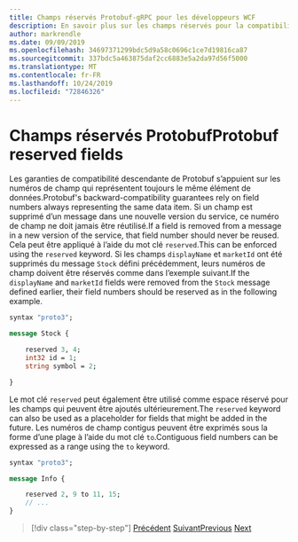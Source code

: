 ```yaml
---
title: Champs réservés Protobuf-gRPC pour les développeurs WCF
description: En savoir plus sur les champs réservés pour la compatibilité entre les versions.
author: markrendle
ms.date: 09/09/2019
ms.openlocfilehash: 34697371299bdc5d9a58c0696c1ce7d19816ca87
ms.sourcegitcommit: 337bdc5a463875daf2cc6883e5a2da97d56f5000
ms.translationtype: MT
ms.contentlocale: fr-FR
ms.lasthandoff: 10/24/2019
ms.locfileid: "72846326"
---
```

# <a name="protobuf-reserved-fields"></a><span data-ttu-id="9ce9e-103">Champs réservés Protobuf</span><span class="sxs-lookup"><span data-stu-id="9ce9e-103">Protobuf reserved fields</span></span>

<span data-ttu-id="9ce9e-104">Les garanties de compatibilité descendante de Protobuf s’appuient sur les numéros de champ qui représentent toujours le même élément de données.</span><span class="sxs-lookup"><span data-stu-id="9ce9e-104">Protobuf's backward-compatibility guarantees rely on field numbers always representing the same data item.</span></span> <span data-ttu-id="9ce9e-105">Si un champ est supprimé d’un message dans une nouvelle version du service, ce numéro de champ ne doit jamais être réutilisé.</span><span class="sxs-lookup"><span data-stu-id="9ce9e-105">If a field is removed from a message in a new version of the service, that field number should never be reused.</span></span> <span data-ttu-id="9ce9e-106">Cela peut être appliqué à l’aide du mot clé `reserved`.</span><span class="sxs-lookup"><span data-stu-id="9ce9e-106">This can be enforced using the `reserved` keyword.</span></span> <span data-ttu-id="9ce9e-107">Si les champs `displayName` et `marketId` ont été supprimés du message `Stock` défini précédemment, leurs numéros de champ doivent être réservés comme dans l’exemple suivant.</span><span class="sxs-lookup"><span data-stu-id="9ce9e-107">If the `displayName` and `marketId` fields were removed from the `Stock` message defined earlier, their field numbers should be reserved as in the following example.</span></span>

```protobuf
syntax "proto3";

message Stock {

    reserved 3, 4;
    int32 id = 1;
    string symbol = 2;

}
```

<span data-ttu-id="9ce9e-108">Le mot clé `reserved` peut également être utilisé comme espace réservé pour les champs qui peuvent être ajoutés ultérieurement.</span><span class="sxs-lookup"><span data-stu-id="9ce9e-108">The `reserved` keyword can also be used as a placeholder for fields that might be added in the future.</span></span> <span data-ttu-id="9ce9e-109">Les numéros de champ contigus peuvent être exprimés sous la forme d’une plage à l’aide du mot clé `to`.</span><span class="sxs-lookup"><span data-stu-id="9ce9e-109">Contiguous field numbers can be expressed as a range using the `to` keyword.</span></span>

```protobuf
syntax "proto3";

message Info {

    reserved 2, 9 to 11, 15;
    // ...
}
```

>[!div class="step-by-step"]
><span data-ttu-id="9ce9e-110">[Précédent](protobuf-repeated.md)
>[Suivant](protobuf-any-oneof.md)</span><span class="sxs-lookup"><span data-stu-id="9ce9e-110">[Previous](protobuf-repeated.md)
[Next](protobuf-any-oneof.md)</span></span>
